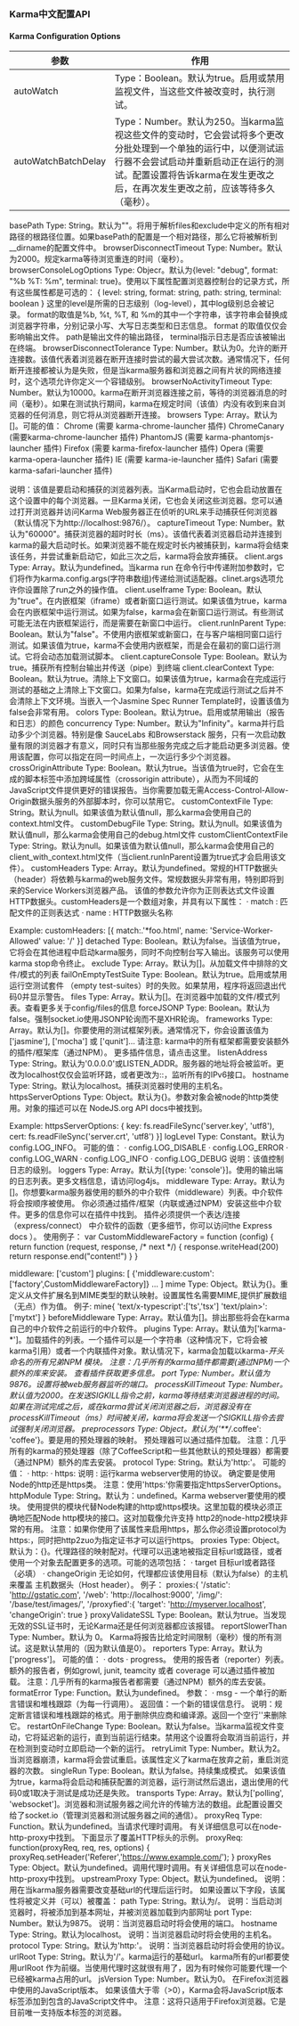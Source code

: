 ### Karma中文配置API

#### Karma Configuration Options


|    参数	|  作用  |
|---------|-------|
| autoWatch	| Type：Boolean。默认为true。启用或禁用监视文件，当这些文件被改变时，执行测试。|
| autoWatchBatchDelay	| Type：Number。默认为250。当karma监视这些文件的变动时，它会尝试将多个更改分批处理到一个单独的运行中，以便测试运行器不会尝试启动并重新启动正在运行的测试。配置设置将告诉karma在发生更改之后，在再次发生更改之前，应该等待多久（毫秒）。|
basePath	Type: String。默认为""。将用于解析files和exclude中定义的所有相对路径的根路径位置。如果basePath的配置是一个相对路径，那么它将被解析到__dirname的配置文件中。
browserDisconnectTimeout	Type: Number。默认为2000。规定karma等待浏览重连的时间（毫秒）。
browserConsoleLogOptions	Type: Objecr。默认为{level: "debug", format: "%b %T: %m", terminal: true}。使用以下属性配置浏览器控制台的记录方式，所有这些属性都是可选的：
{
level: string,
format: string,
path: string,
terminal: boolean
}
这里的level是所需的日志级别（log-level），其中log级别总会被记录。
format的取值是%b, %t, %T, 和 %m的其中一个字符串，该字符串会替换成浏览器字符串，分别记录小写、大写日志类型和日志信息。 format 的取值仅仅会影响输出文件。
path是输出文件的输出路径，
terminal指示日志是否应该被输出在终端。
browserDisconnectTolerance	Type: Number。默认为0。允许的断开连接数。该值代表着浏览器在断开连接时尝试的最大尝试次数。通常情况下，任何断开连接都被认为是失败，但是当karma服务器和浏览器之间有片状的网络连接时，这个选项允许你定义一个容错级别。
browserNoActivityTimeout	Type: Number。默认为10000。karma在断开浏览器连接之前，等待的浏览器消息的时间（毫秒）。如果在测试执行期间，karma在规定时间（该值）内没有收到来自浏览器的任何消息，则它将从浏览器断开连接。
browsers	Type: Array。默认为[]。可能的值：
Chrome (需要 karma-chrome-launcher 插件)
ChromeCanary (需要karma-chrome-launcher 插件)
PhantomJS (需要 karma-phantomjs-launcher 插件)
Firefox (需要 karma-firefox-launcher 插件)
Opera (需要 karma-opera-launcher 插件)
IE (需要 karma-ie-launcher 插件)
Safari (需要 karma-safari-launcher 插件)

说明：该值是要启动和捕获的浏览器列表。当Karma启动时，它也会启动放置在这个设置中的每个浏览器。一旦Karma关闭，它也会关闭这些浏览器。您可以通过打开浏览器并访问Karma Web服务器正在侦听的URL来手动捕获任何浏览器（默认情况下为http://localhost:9876/）。
captureTimeout	Type: Number。默认为"60000"。捕获浏览器的超时时长（ms）。该值代表着浏览器启动并连接到karma的最大启动时长。如果浏览器不能在规定时长内被捕获到，karma将会结束该任务，并尝试重新启动它，如此三次之后，karma将会放弃捕获。
client.args	Type: Array。默认为undefined。当karma run 在命令行中传递附加参数时，它们将作为karma.config.args(字符串数组)传递给测试适配器。clinet.args选项允许你设置除了run之外的操作值。
client.useIframe	Type: Boolean。默认为"true"。在内嵌框架（iframe）或者新窗口运行测试。如果该值为true，karma会在内嵌框架中运行测试。如果为false，karma会在新窗口运行测试。有些测试可能无法在内嵌框架运行，而是需要在新窗口中运行。
client.runInParent	Type: Boolean。默认为"false"。不使用内嵌框架或新窗口，在与客户端相同窗口运行测试。如果该值为true，karma不会使用内嵌框架，而是会在最初的窗口运行测试。它将会动态加载测试脚本。
client.captureConsole	Type: Boolean。默认为true。捕获所有控制台输出并传送（pipe）到终端
client.clearContext	Type: Boolean。默认为true。清除上下文窗口。如果该值为true，karma会在完成运行测试的基础之上清除上下文窗口。如果为false，karma在完成运行测试之后并不会清除上下文环境。当嵌入一个Jasmine Spec Runner Template时，设置该值为false会非常有用。
colors	Type: Boolean。默认为true。启用或禁用输出（报告和日志）的颜色
concurrency	Type: Number。默认为"Infinity"。karma并行启动多少个浏览器。特别是像 SauceLabs 和Browserstack 服务，只有一次启动数量有限的浏览器才有意义，同时只有当那些服务完成之后才能启动更多浏览器。使用该配置，你可以指定在同一时间点上，一次运行多少个浏览器。
crossOriginAttribute	Type: Boolean。默认为true。当该值为true时，它会在生成的脚本标签中添加跨域属性（crossorigin attribute），从而为不同域的JavaScript文件提供更好的错误报告。当你需要加载无需Access-Control-Allow-Origin数据头服务的外部脚本时，你可以禁用它。
customContextFile	Type: String。默认为null。如果该值为默认值null，那么karma会使用自己的context.html文件。
customDebugFile	Type: String。默认为null。如果该值为默认值null，那么karma会使用自己的debug.html文件
customClientContextFile	Type: String。默认为null。如果该值为默认值null，那么karma会使用自己的client_with_context.html文件（当client.runInParent设置为true式才会启用该文件）。
customHeaders	Type: Array。默认为undefined。常规的HTTP数据头（header）将依赖与karma的web服务文件。常规数据头非常有用，特别即将到来的Service Workers浏览器产品。
该值的参数允许你为正则表达式文件设置HTTP数据头。customHeaders是一个数组对象，并具有以下属性：
  · match : 匹配文件的正则表达式
  · name : HTTP数据头名称

Example:
customHeaders: [{
match:.'*foo.html',
name: 'Service-Worker-Allowed'
value: '/'
}]
detached	Type: Boolean。默认为false。当该值为true，它将会在其他进程中启动karma服务，同时不向控制台写入输出。该服务可以使用karma stop命令终止。
exclude	Type: Array。默认为[]。从加载文件中排除的文件/模式的列表
failOnEmptyTestSuite	Type: Boolean。默认为true。启用或禁用运行空测试套件 （empty test-suites）时的失败。如果禁用，程序将返回退出代码0并显示警告。
files	Type: Array。默认为[]。在浏览器中加载的文件/模式列表。查看更多关于config/files的信息
forceJSONP	Type: Boolean。默认为false。强制socket.io使用JSONP轮询而不是XHR轮询。
frameworks	Type: Array。默认为[]。你要使用的测试框架列表。通常情况下，你会设置该值为['jasmine'], ['mocha'] 或 ['qunit']…
请注意: karma中的所有框架都需要安装额外的插件/框架库（通过NPM）。
更多插件信息，请点击这里。
listenAddress	Type: String。默认为'0.0.0.0'或LISTEN_ADDR。服务器的地址将会被监听。更改为localhost仅仅会监听环路，或者更改为::，监听所有的IPv6接口。
hostname	Type: String。默认为localhost。捕获浏览器时使用的主机名。
httpsServerOptions	Type: Object。默认为{}。参数对象会被node的http类使用。对象的描述可以在 NodeJS.org API docs中被找到。

Example:
httpsServerOptions: {
key: fs.readFileSync('server.key', 'utf8'),
cert: fs.readFileSync('server.crt', 'utf8')
}]
logLevel	Type: Constant。默认为config.LOG_INFO。
可能的值：
  · config.LOG_DISABLE
  · config.LOG_ERROR
  · config.LOG_WARN
  · config.LOG_INFO
  · config.LOG_DEBUG
说明：该值控制日志的级别。
loggers	Type: Array。默认为[{type: 'console'}]。使用的输出端的日志列表。更多文档信息，请访问log4js。
middleware	Type: Array。默认为[]。你想要karma服务器使用的额外的中介软件（middleware）列表。中介软件将会按顺序被使用。
你必须通过插件/框架（内联或通过NPM）安装这些中介软件。更多的信息你可以在插件中找到。
插件必须提供一个表达/连接（express/connect） 中介软件的函数（更多细节，你可以访问the Express docs ）。
使用例子：
var CustomMiddlewareFactory = function (config) {
  return function (request, response, /* next */) {
    response.writeHead(200)
    return response.end("content!")
  }
}

middleware: ['custom']
plugins: [
  {'middleware:custom': ['factory',CustomMiddlewareFactory]}
...
]
mime	Type: Object。默认为{}。重定义从文件扩展名到MIME类型的默认映射。设置属性名需要MIME,提供扩展数组（无点）作为值。
例子:
mine{
'text/x-typescript':['ts','tsx']
'text/plain>':['mytxt']
}
beforeMiddleware	Type: Array。默认值为[]。排出那些将会在karma自己的中介软件之前运行的中介软件。
plugins	Type: Array。默认值为['karma-*']。加载插件的列表。一个插件可以是一个字符串（这种情况下，它将会被karma引用）或者一个内联插件对象。默认情况下，karma会加载以karma-*开头命名的所有兄弟NPM 模块。
注意：几乎所有的karma插件都需要(通过NPM)一个额外的库来安装。
查看插件获取更多信息。
port	Type: Number。默认值为9876。设置将被web服务器监听的端口。
processKillTimeout	Type: Number。默认值为2000。在发送SIGKILL指令之前，karma等待结束浏览器进程的时间。
如果在测试完成之后，或在karma尝试关闭浏览器之后，浏览器没有在processKillTimeout（ms）时间被关闭，karma将会发送一个SIGKILL指令去尝试强制关闭浏览器。
preprocessors	Type: Object。默认为{'**/*.coffee': 'coffee'}。要是用的预处理器的映射。
预处理器可以通过插件加载。
注意：几乎所有的karma的预处理器（除了CoffeeScript和一些其他默认的预处理器）都需要（通过NPM）额外的库去安装。
protocol	Type: String。默认为'http:'。
可能的值：
    · http:
    · https:
说明 : 运行karma webserver使用的协议。
确定要是使用Node的http还是https类。
注意：使用'https:'你需要指定httpsServerOptions。
httpModule	Type: String。默认为：undefined。Karma webserver要使用的模块。
使用提供的模块代替Node构建的http或https模块。这里加载的模块必须正确地匹配Node http模块的接口。这对加载像允许支持 http2的node-http2模块非常的有用。
注意：如果你使用了该属性来启用https，那么你必须设置protocol为https:，同时把http2zuo为指定证书才可以运行https。
proxies	Type: Object。默认为：{}。代理路径的映射配对。代理可以迅速地被指定目标url或路径，或者使用一个对象去配置更多的选项。可能的选项包括：
    · target 目标url或者路径（必填）
    · changeOrigin 无论如何，代理都应该使用目标（默认为false）的主机来覆盖 主机数据头（Host header）。
例子：
proxies:{
  '/static': 'http://gstatic.com',
  '/web': 'http://localhost:9000',
  '/img/': '/base/test/images/',
  '/proxyfied':{ 
    'target': 'http://myserver.localhost',
    'changeOrigin': true
}
proxyValidateSSL	Type: Boolean。默认为true。当发现无效的SSL证书时，无论Karma还是任何浏览器都应该报错。
reportSlowerThan	Type: Number。默认为 0。 Karma将报告比给定时间限制（毫秒）慢的所有测试。这是默认禁用的（因为默认值是0）。
reporters	Type: Array。默认为 ['progress']。 
可能的值：
    · dots
    · progress。
使用的报告者（reporter）列表。
额外的报告者，例如growl, junit, teamcity 或者 coverage 可以通过插件被加载。
注意：几乎所有的karma报告者都需要（通过NPM）额外的库去安装。
formatError	Type: Function。默认为undefined。
参数：
· msg - 一个单行的断言错误和堆栈跟踪（为每一行调用）。
返回值：一个新的错误信息行。
说明：规定断言错误和堆栈跟踪的格式。用于删除供应商和编译源。返回一个空行''来删除它。
restartOnFileChange	Type: Boolean。默认为false。当karma监视文件变动，它将延迟新的运行，直到当前运行结束。禁用这个设置将会取消当前运行，并在检测到变动时立即启动一个新的运行。
retryLimit	Type: Number。默认为2。当浏览器崩溃，karma将会尝试重启。该属性定义了karma在放弃之前，重启浏览器的次数。
singleRun	Type: Boolean。默认为false。持续集成模式。
如果该值为true，karma将会启动和捕获配置的浏览器，运行测试然后退出，退出使用的代码0或1取决于测试是成功还是失败。
transports	Type: Array。默认为['polling', 'websocket']。浏览器和测试服务器之间允许的传输方法的数组。此配置设置交给了socket.io（管理浏览器和测试服务器之间的通信）。
proxyReq	Type: Function。默认为undefined。当请求代理时调用。
有关详细信息可以在node-http-proxy中找到。
下面显示了覆盖HTTP标头的示例。
proxyReq: function(proxyReq, req, res, options) {
    proxyReq.setHeader('Referer','https://www.example.com/');
}
proxyRes	Type: Object。默认为undefined。调用代理时调用。有关详细信息可以在node-http-proxy中找到。
upstreamProxy	Type: Object。默认为undefined。
说明：用在当karma服务器需要改变基础url的代理后运行时。
如果设置以下字段，该属性将被定义并（可以）被覆盖：
path
Type: String。默认为/。
说明：当启动浏览器时，将被添加到基本网址，并被浏览器加载到内部网址
port
Type: Number。默认为9875。
说明：当浏览器启动时将会使用的端口。
hostname
Type: String。默认为localhost。
说明：当浏览器启动时将会使用的主机名。
protocol
Type: String。默认为'http:'。
说明：当浏览器启动时将会使用的协议。
urlRoot	Type: String。默认为'/'。karma运行的基础url。
karma所有的url都要使用urlRoot 作为前缀。当使用代理时这就很有用了，因为有时候你可能要代理一个已经被karma占用的url。
jsVersion	Type: Number。默认为0。
在Firefox浏览器中使用的JavaScript版本。
如果该值大于零（>0），Karma会将JavaScript版本标签添加到包含的JavaScript文件中。
注意：这将只适用于Firefox浏览器。它是目前唯一支持版本标签的浏览器。